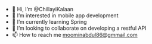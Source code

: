 - 👋 Hi, I’m @ChillayiKalaan
- 👀 I’m interested in mobile app development
- 🌱 I’m currently learning Spring
- 💞️ I’m looking to collaborate on developing a restful API
- 📫 How to reach me moominabdul86@gmmail.com

<!---
ChillayiKalaan/ChillayiKalaan is a ✨ special ✨ repository because its `README.md` (this file) appears on your GitHub profile.
You can click the Preview link to take a look at your changes.
--->
